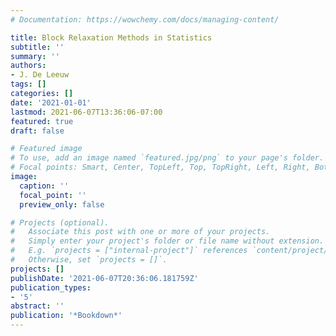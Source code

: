 ```yaml
---
# Documentation: https://wowchemy.com/docs/managing-content/

title: Block Relaxation Methods in Statistics
subtitle: ''
summary: ''
authors:
- J. De Leeuw
tags: []
categories: []
date: '2021-01-01'
lastmod: 2021-06-07T13:36:06-07:00
featured: true
draft: false

# Featured image
# To use, add an image named `featured.jpg/png` to your page's folder.
# Focal points: Smart, Center, TopLeft, Top, TopRight, Left, Right, BottomLeft, Bottom, BottomRight.
image:
  caption: ''
  focal_point: ''
  preview_only: false

# Projects (optional).
#   Associate this post with one or more of your projects.
#   Simply enter your project's folder or file name without extension.
#   E.g. `projects = ["internal-project"]` references `content/project/deep-learning/index.md`.
#   Otherwise, set `projects = []`.
projects: []
publishDate: '2021-06-07T20:36:06.181759Z'
publication_types:
- '5'
abstract: ''
publication: '*Bookdown*'
---
```

